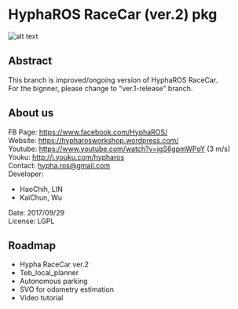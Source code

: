 # HyphaROS RaceCar (ver.2) pkg
![alt text](https://github.com/Hypha-ROS/hypha-racecar/blob/ver.2-beta/document/photo/HyphaROS_logo_2.png)  

## Abstract
This branch is improved/ongoing version of HyphaROS RaceCar.  
For the bignner, please change to "ver.1-release" branch.    

## About us
FB Page: https://www.facebook.com/HyphaROS/  
Website: https://hypharosworkshop.wordpress.com/  
Youtube: https://www.youtube.com/watch?v=jgS6gpmWPoY (3 m/s)  
Youku: http://i.youku.com/hypharos  
Contact: hypha.ros@gmail.com  
Developer:   
* HaoChih, LIN  
* KaiChun, Wu  

Date: 2017/09/29  
License: LGPL  

## Roadmap
* Hypha RaceCar ver.2   
* Teb_local_planner  
* Autonomous parking  
* SVO for odometry estimation  
* Video tutorial  




